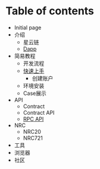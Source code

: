 # Table of contents

* Initial page
* 介绍
  * 星云链
  * [Dapp](introduction/dapp.md)
* 简易教程
  * 开发流程
  * [快速上手](tutorials/start/README.md)
    * 创建账户
  * 环境安装
  * Case展示
* API
  * Contract
  * Contract API
  * [RPC API](api/rpc-api.md)
* NRC
  * NRC20
  * NRC721
* 工具
* 浏览器
* 社区

